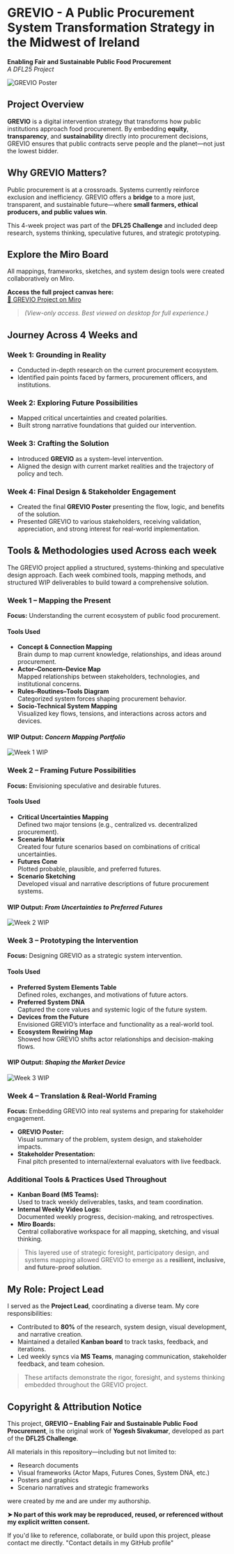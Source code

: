 # GREVIO - A Public Procurement System Transformation Strategy in the Midwest of Ireland
**Enabling Fair and Sustainable Public Food Procurement**  
_A DFL25 Project_

![GREVIO Poster](./d620483b-aed1-4411-945d-b3fb65aa6664.png)

## Project Overview

**GREVIO** is a digital intervention strategy that transforms how public institutions approach food procurement. By embedding **equity**, **transparency**, and **sustainability** directly into procurement decisions, GREVIO ensures that public contracts serve people and the planet—not just the lowest bidder.

## Why GREVIO Matters?

Public procurement is at a crossroads. Systems currently reinforce exclusion and inefficiency. GREVIO offers a **bridge** to a more just, transparent, and sustainable future—where **small farmers, ethical producers, and public values win**.

This 4-week project was part of the **DFL25 Challenge** and included deep research, systems thinking, speculative futures, and strategic prototyping.

## Explore the Miro Board

All mappings, frameworks, sketches, and system design tools were created collaboratively on Miro.

**Access the full project canvas here:**  
[🔗 GREVIO Project on Miro](https://miro.com/app/board/uXjVIzqdn4I=/)

> *(View-only access. Best viewed on desktop for full experience.)*

## Journey Across 4 Weeks and

### Week 1: Grounding in Reality
- Conducted in-depth research on the current procurement ecosystem.
- Identified pain points faced by farmers, procurement officers, and institutions.

### Week 2: Exploring Future Possibilities
- Mapped critical uncertainties and created polarities.
- Built strong narrative foundations that guided our intervention.

### Week 3: Crafting the Solution
- Introduced **GREVIO** as a system-level intervention.
- Aligned the design with current market realities and the trajectory of policy and tech.

### Week 4: Final Design & Stakeholder Engagement
- Created the final **GREVIO Poster** presenting the flow, logic, and benefits of the solution.
- Presented GREVIO to various stakeholders, receiving validation, appreciation, and strong interest for real-world implementation.

## Tools & Methodologies used Across each week

The GREVIO project applied a structured, systems-thinking and speculative design approach. Each week combined tools, mapping methods, and structured WIP deliverables to build toward a comprehensive solution.

### Week 1 – Mapping the Present  
**Focus:** Understanding the current ecosystem of public food procurement.

#### Tools Used
- **Concept & Connection Mapping**  
  Brain dump to map current knowledge, relationships, and ideas around procurement.
- **Actor–Concern–Device Map**  
  Mapped relationships between stakeholders, technologies, and institutional concerns.
- **Rules–Routines–Tools Diagram**  
  Categorized system forces shaping procurement behavior.
- **Socio-Technical System Mapping**  
  Visualized key flows, tensions, and interactions across actors and devices.

#### WIP Output: *Concern Mapping Portfolio*
![Week 1 WIP](./60806ff9-caf7-4558-8582-c6cc223b07b4.png)

### Week 2 – Framing Future Possibilities  
**Focus:** Envisioning speculative and desirable futures.

#### Tools Used
- **Critical Uncertainties Mapping**  
  Defined two major tensions (e.g., centralized vs. decentralized procurement).
- **Scenario Matrix**  
  Created four future scenarios based on combinations of critical uncertainties.
- **Futures Cone**  
  Plotted probable, plausible, and preferred futures.
- **Scenario Sketching**  
  Developed visual and narrative descriptions of future procurement systems.

#### WIP Output: *From Uncertainties to Preferred Futures*
![Week 2 WIP](./8010271f-c13d-4353-8604-7b92f3b19511.png)

### Week 3 – Prototyping the Intervention  
**Focus:** Designing GREVIO as a strategic system intervention.

#### Tools Used
- **Preferred System Elements Table**  
  Defined roles, exchanges, and motivations of future actors.
- **Preferred System DNA**  
  Captured the core values and systemic logic of the future system.
- **Devices from the Future**  
  Envisioned GREVIO’s interface and functionality as a real-world tool.
- **Ecosystem Rewiring Map**  
  Showed how GREVIO shifts actor relationships and decision-making flows.

#### WIP Output: *Shaping the Market Device*
![Week 3 WIP](./e5ab4f5d-4473-4b77-a06d-a1db9d501aae.png)

### Week 4 – Translation & Real-World Framing  
**Focus:** Embedding GREVIO into real systems and preparing for stakeholder engagement.

- **GREVIO Poster:**  
  Visual summary of the problem, system design, and stakeholder impacts.
- **Stakeholder Presentation:**  
  Final pitch presented to internal/external evaluators with live feedback.

### Additional Tools & Practices Used Throughout
- **Kanban Board (MS Teams):**  
  Used to track weekly deliverables, tasks, and team coordination.
- **Internal Weekly Video Logs:**  
  Documented weekly progress, decision-making, and retrospectives.
- **Miro Boards:**  
  Central collaborative workspace for all mapping, sketching, and visual thinking.

> This layered use of strategic foresight, participatory design, and systems mapping allowed GREVIO to emerge as a **resilient, inclusive, and future-proof solution.**

## My Role: Project Lead

I served as the **Project Lead**, coordinating a diverse team. My core responsibilities:

- Contributed to **80%** of the research, system design, visual development, and narrative creation.
- Maintained a detailed **Kanban board** to track tasks, feedback, and iterations.
- Led weekly syncs via **MS Teams**, managing communication, stakeholder feedback, and team cohesion.

> These artifacts demonstrate the rigor, foresight, and systems thinking embedded throughout the GREVIO project.

## Copyright & Attribution Notice

This project, **GREVIO – Enabling Fair and Sustainable Public Food Procurement**, is the original work of **Yogesh Sivakumar**, developed as part of the **DFL25 Challenge**.

All materials in this repository—including but not limited to:
- Research documents  
- Visual frameworks (Actor Maps, Futures Cones, System DNA, etc.)  
- Posters and graphics  
- Scenario narratives and strategic frameworks  

were created by me and are under my authorship.

**➤ No part of this work may be reproduced, reused, or referenced without my explicit written consent.**

If you'd like to reference, collaborate, or build upon this project, please contact me directly. 
"Contact details in my GitHub profile"


